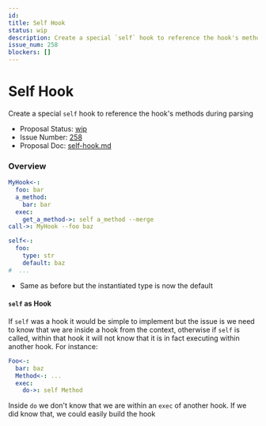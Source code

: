```yaml
---
id:
title: Self Hook
status: wip
description: Create a special `self` hook to reference the hook's methods during parsing
issue_num: 258
blockers: []
---
```

[//]: # (--start-header--DO NOT MODIFY)

# Self Hook

Create a special `self` hook to reference the hook's methods during parsing

- Proposal Status: [wip](README.md#status)
- Issue Number: [258](https://github.com/sudoblockio/tackle/issue/258)
- Proposal Doc: [self-hook.md](https://github.com/sudoblockio/tackle/blob/main/proposals/self-hook.md)

### Overview
[//]: # (--end-header--start-body--MODIFY)

```yaml
MyHook<-:
  foo: bar
  a_method:
    bar: bar
  exec:
    get_a_method->: self a_method --merge
call->: MyHook --foo baz
```

```yaml
self<-:
  foo:
    type: str
    default: baz
#  ...
```

- Same as before but the instantiated type is now the default


#### `self` as Hook

If `self` was a hook it would be simple to implement but the issue is we need to know that we are inside a hook from the context, otherwise if `self` is called, within that hook it will not know that it is in fact executing within another hook. For instance:

```yaml
Foo<-:
  bar: baz
  Method<-: ...
  exec:
    do->: self Method
```

Inside `do` we don't know that we are within an `exec` of another hook. If we did know that, we could easily build the hook